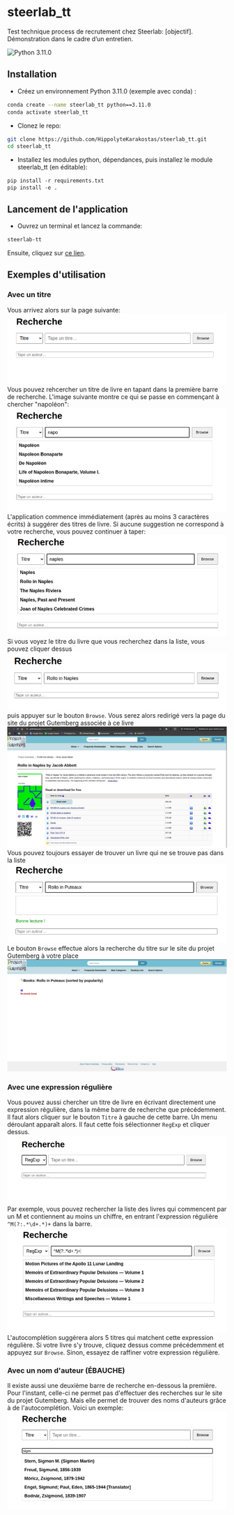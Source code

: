 # steerlab_tt
Test technique process de recrutement chez Steerlab: [objectif]. Démonstration dans le cadre d’un entretien.

![Python 3.11.0](https://img.shields.io/badge/python-3.11-blue.svg)

## Installation

* Créez un environnement Python 3.11.0 (exemple avec conda) :

```bash
conda create --name steerlab_tt python==3.11.0
conda activate steerlab_tt
```

* Clonez le repo:
```bash
git clone https://github.com/HippolyteKarakostas/steerlab_tt.git
cd steerlab_tt
```
* Installez les modules python, dépendances, puis installez le module steerlab_tt (en éditable):
```
pip install -r requirements.txt
pip install -e .
```

## Lancement de l'application

* Ouvrez un terminal et lancez la commande:
```bash
steerlab-tt
```
Ensuite, cliquez sur [ce lien](http://localhost:5000).

## Exemples d'utilisation

### Avec un titre
Vous arrivez alors sur la page suivante:
![alt text](docs/images/image.png)
Vous pouvez rehcercher un titre de livre en tapant dans la première barre de recherche.
L'image suivante montre ce qui se passe en commençant à chercher "napoléon":
![alt text](docs/images/image-1.png)
L'application commence immédiatement (après au moins 3 caractères écrits) à suggérer des titres de livre.
Si aucune suggestion ne correspond à votre recherche, vous pouvez continuer à taper:
![alt text](docs/images/image-2.png)
Si vous voyez le titre du livre que vous recherchez dans la liste, vous pouvez cliquer dessus
![alt text](docs/images/image-3.png)
puis appuyer sur le bouton `Browse`. Vous serez alors redirigé vers la page du site du projet Gutemberg associée à ce livre
![alt text](docs/images/image-4.png)
Vous pouvez toujours essayer de trouver un livre qui ne se trouve pas dans la liste
![alt text](docs/images/image-5.png)
Le bouton `Browse` effectue alors la recherche du titre sur le site du projet Gutemberg à votre place
![alt text](docs/images/image-6.png)

### Avec une expression régulière
Vous pouvez aussi chercher un titre de livre en écrivant directement une expression régulière, dans la même barre de recherche que précédemment.
Il faut alors cliquer sur le bouton `Titre` à gauche de cette barre.
Un menu déroulant apparaît alors. Il faut cette fois sélectionner `RegExp` et cliquer dessus.
![alt text](docs/images/image-7.png)
Par exemple, vous pouvez rechercher la liste des livres qui commencent par un M et contiennent au moins un chiffre, en entrant l'expression régulière `^M(?:.*\d+.*)+` dans la barre.
![alt text](docs/images/image-8.png)
L'autocomplétion suggérera alors 5 titres qui matchent cette expression régulière. Si votre livre s'y trouve, cliquez dessus comme précédemment et appuyez sur `Browse`. Sinon, essayez de raffiner votre expression régulière.

### Avec un nom d'auteur (ÉBAUCHE)
Il existe aussi une deuxième barre de recherche en-dessous la première. Pour l'instant, celle-ci ne permet pas d'effectuer des recherches sur le site du projet Gutemberg. Mais elle permet de trouver des noms d'auteurs grâce à de l'autocomplétion. Voici un exemple:
![alt text](docs/images/image-9.png)